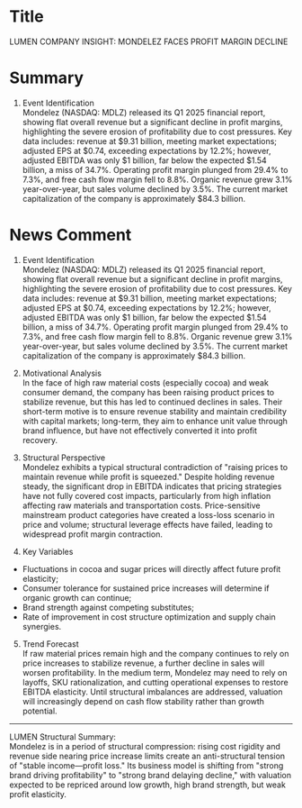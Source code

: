 # Title
LUMEN COMPANY INSIGHT: MONDELEZ FACES PROFIT MARGIN DECLINE

# Summary
1. Event Identification  
Mondelez (NASDAQ: MDLZ) released its Q1 2025 financial report, showing flat overall revenue but a significant decline in profit margins, highlighting the severe erosion of profitability due to cost pressures. Key data includes: revenue at $9.31 billion, meeting market expectations; adjusted EPS at $0.74, exceeding expectations by 12.2%; however, adjusted EBITDA was only $1 billion, far below the expected $1.54 billion, a miss of 34.7%. Operating profit margin plunged from 29.4% to 7.3%, and free cash flow margin fell to 8.8%. Organic revenue grew 3.1% year-over-year, but sales volume declined by 3.5%. The current market capitalization of the company is approximately $84.3 billion.

# News Comment
1. Event Identification  
Mondelez (NASDAQ: MDLZ) released its Q1 2025 financial report, showing flat overall revenue but a significant decline in profit margins, highlighting the severe erosion of profitability due to cost pressures. Key data includes: revenue at $9.31 billion, meeting market expectations; adjusted EPS at $0.74, exceeding expectations by 12.2%; however, adjusted EBITDA was only $1 billion, far below the expected $1.54 billion, a miss of 34.7%. Operating profit margin plunged from 29.4% to 7.3%, and free cash flow margin fell to 8.8%. Organic revenue grew 3.1% year-over-year, but sales volume declined by 3.5%. The current market capitalization of the company is approximately $84.3 billion.

2. Motivational Analysis  
In the face of high raw material costs (especially cocoa) and weak consumer demand, the company has been raising product prices to stabilize revenue, but this has led to continued declines in sales. Their short-term motive is to ensure revenue stability and maintain credibility with capital markets; long-term, they aim to enhance unit value through brand influence, but have not effectively converted it into profit recovery.

3. Structural Perspective  
Mondelez exhibits a typical structural contradiction of "raising prices to maintain revenue while profit is squeezed." Despite holding revenue steady, the significant drop in EBITDA indicates that pricing strategies have not fully covered cost impacts, particularly from high inflation affecting raw materials and transportation costs. Price-sensitive mainstream product categories have created a loss-loss scenario in price and volume; structural leverage effects have failed, leading to widespread profit margin contraction.

4. Key Variables  
- Fluctuations in cocoa and sugar prices will directly affect future profit elasticity;  
- Consumer tolerance for sustained price increases will determine if organic growth can continue;  
- Brand strength against competing substitutes;  
- Rate of improvement in cost structure optimization and supply chain synergies.

5. Trend Forecast  
If raw material prices remain high and the company continues to rely on price increases to stabilize revenue, a further decline in sales will worsen profitability. In the medium term, Mondelez may need to rely on layoffs, SKU rationalization, and cutting operational expenses to restore EBITDA elasticity. Until structural imbalances are addressed, valuation will increasingly depend on cash flow stability rather than growth potential.

---

LUMEN Structural Summary:  
Mondelez is in a period of structural compression: rising cost rigidity and revenue side nearing price increase limits create an anti-structural tension of "stable income—profit loss." Its business model is shifting from "strong brand driving profitability" to "strong brand delaying decline," with valuation expected to be repriced around low growth, high brand strength, but weak profit elasticity.
